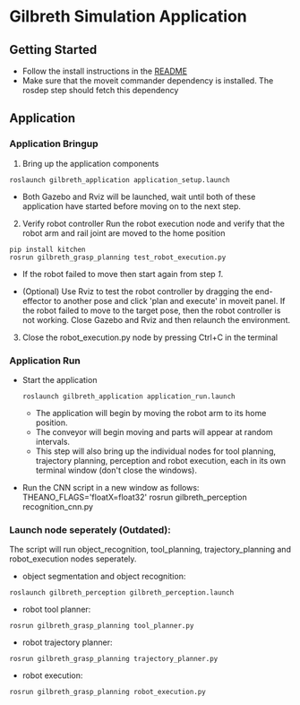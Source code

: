 # Gilbreth Simulation Application
## Getting Started
- Follow the install instructions in the [README](README.md)
- Make sure that the moveit commander dependency is installed. The rosdep step should fetch this dependency

## Application
### Application Bringup
1. Bring up the application components
  ```
  roslaunch gilbreth_application application_setup.launch
  ```
  - Both Gazebo and Rviz will be launched, wait until both of these application have started before moving on 
    to the next step. 

2. Verify robot controller
  Run the robot execution node and verify that the robot arm and rail joint are moved to the home position
  ```
  pip install kitchen
  rosrun gilbreth_grasp_planning test_robot_execution.py
  ```
  - If the robot failed to move then start again from step *1*.

  * (Optional) Use Rviz to test the robot controller by dragging the end-effector to another pose and click 'plan and execute' in moveit panel.
    If the robot failed to move to the target pose, then the robot controller is not working. 
    Close Gazebo and Rviz and then relaunch the environment.

3. Close the robot_execution.py node by pressing Ctrl+C in the terminal

### Application Run

- Start the application
  ```
  roslaunch gilbreth_application application_run.launch
  ```
  - The application will begin by moving the robot arm to its home position.
  - The conveyor will begin moving and parts will appear at random intervals.
  - This step will also bring up the individual nodes for tool planning, trajectory planning, 
    perception and robot execution, each in its own terminal window (don't close the windows).

- Run the CNN script in a new window as follows:
  THEANO_FLAGS='floatX=float32' rosrun gilbreth_perception recognition_cnn.py
### Launch node seperately (Outdated):

The script will run object_recognition, tool_planning, trajectory_planning and robot_execution nodes seperately.

- object segmentation and object recognition:
```
roslaunch gilbreth_perception gilbreth_perception.launch
```
- robot tool planner:
```
rosrun gilbreth_grasp_planning tool_planner.py
```
- robot trajectory planner:
```
rosrun gilbreth_grasp_planning trajectory_planner.py
```
- robot execution:
```
rosrun gilbreth_grasp_planning robot_execution.py
```
